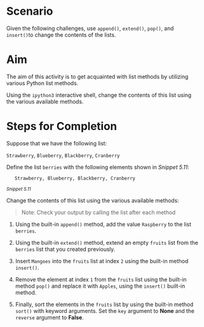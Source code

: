 <!-- practice -->

# Scenario

Given the following challenges, use `append()`, `extend()`, `pop()`, and `insert()`to change the contents of the lists.

# Aim

The aim of this activity is to get acquainted with list methods by utilizing various Python list methods.

Using the `ipython3` interactive shell, change the contents of this list using the various available methods.

# Steps for Completion

Suppose that we have the following list:

`Strawberry`, `Blueberry`, `Blackberry`, `Cranberry`

Define the list `berries` with the following elements shown in _Snippet 5.11_:

```
   Strawberry, Blueberry, Blackberry, Cranberry
```

<sup>_Snippet 5.11_</sup>

Change the contents of this list using the various available methods:

> Note: Check your output by calling the list after each method

1. Using the built-in `append()` method, add the value `Raspberry` to the list `berries`.

2. Using the built-in `extend()` method, extend an empty `fruits` list from the `berries` list that you created previously.

3. Insert `Mangoes` into the `fruits` list at index `2` using the built-in method `insert()`.

4. Remove the element at index `1` from the `fruits` list using the built-in method `pop()` and replace it with `Apples`, using the `insert()` built-in method.

5. Finally, sort the elements in the `fruits` list by using the built-in method `sort()` with keyword arguments. Set the `key` argument to **None** and the `reverse` argument to **False**.
